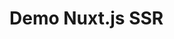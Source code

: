 # Demo Nuxt.js SSR <style/> error

## 2.9.2
``` bash
cd 2.9.2
npm i
npm run build
npm start
```
Open http://localhost:3000
The rectangle is red.

## 2.11.0
``` bash
cd 2.11.0
npm i
npm run build
npm start
```
Open http://localhost:3000
The rectangle is white.